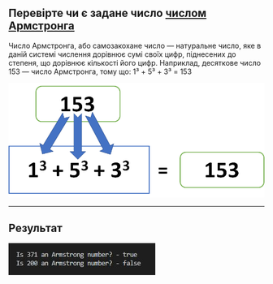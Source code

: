 ## Перевірте чи є задане число [числом Армстронга](https://uk.wikipedia.org/wiki/%D0%A7%D0%B8%D1%81%D0%BB%D0%B0_%D0%90%D1%80%D0%BC%D1%81%D1%82%D1%80%D0%BE%D0%BD%D0%B3%D0%B0)

Число Армстронга, або самозакохане число — натуральне число, яке в даній системі числення дорівнює сумі своїх цифр, піднесених до степеня, що дорівнює кількості його цифр. Наприклад, десяткове число 153 — число Армстронга, тому що:
1³ + 5³ + 3³ = 153

![Example](/images/example.png)

----

## Результат

![Console output](/images/result.jpg)
